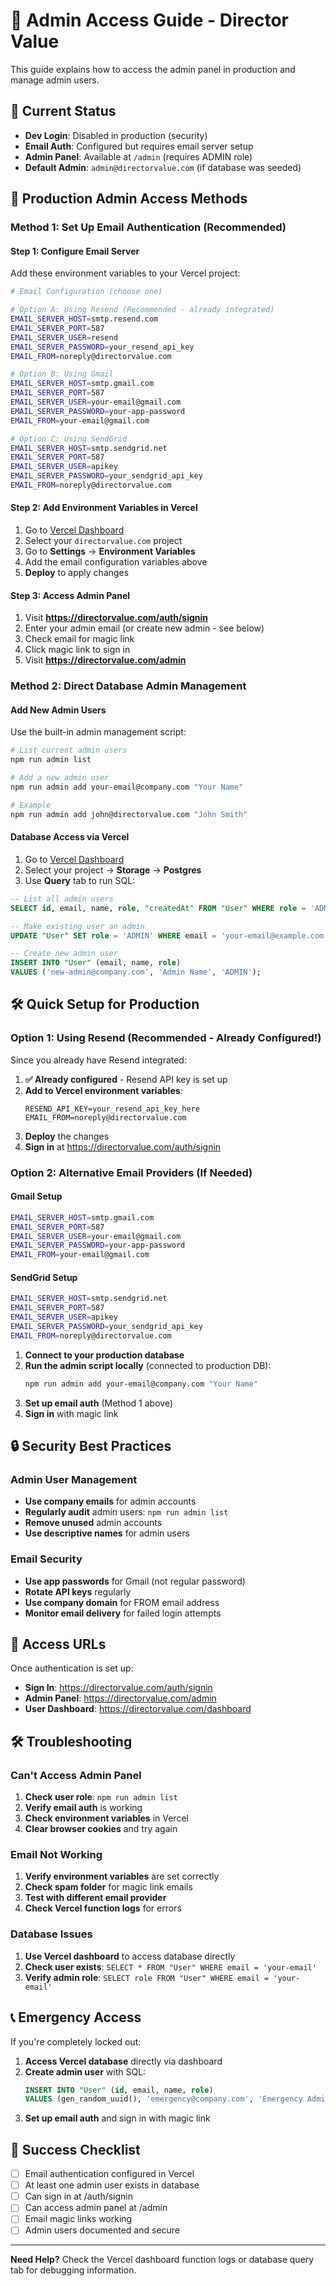 # 🔐 Admin Access Guide - Director Value

This guide explains how to access the admin panel in production and manage admin users.

## 🎯 Current Status

- **Dev Login**: Disabled in production (security)
- **Email Auth**: Configured but requires email server setup
- **Admin Panel**: Available at `/admin` (requires ADMIN role)
- **Default Admin**: `admin@directorvalue.com` (if database was seeded)

## 🚀 Production Admin Access Methods

### Method 1: Set Up Email Authentication (Recommended)

#### Step 1: Configure Email Server
Add these environment variables to your Vercel project:

```bash
# Email Configuration (choose one)

# Option A: Using Resend (Recommended - already integrated)
EMAIL_SERVER_HOST=smtp.resend.com
EMAIL_SERVER_PORT=587
EMAIL_SERVER_USER=resend
EMAIL_SERVER_PASSWORD=your_resend_api_key
EMAIL_FROM=noreply@directorvalue.com

# Option B: Using Gmail
EMAIL_SERVER_HOST=smtp.gmail.com
EMAIL_SERVER_PORT=587
EMAIL_SERVER_USER=your-email@gmail.com
EMAIL_SERVER_PASSWORD=your-app-password
EMAIL_FROM=your-email@gmail.com

# Option C: Using SendGrid
EMAIL_SERVER_HOST=smtp.sendgrid.net
EMAIL_SERVER_PORT=587
EMAIL_SERVER_USER=apikey
EMAIL_SERVER_PASSWORD=your_sendgrid_api_key
EMAIL_FROM=noreply@directorvalue.com
```

#### Step 2: Add Environment Variables in Vercel
1. Go to [Vercel Dashboard](https://vercel.com/dashboard)
2. Select your `directorvalue.com` project
3. Go to **Settings** → **Environment Variables**
4. Add the email configuration variables above
5. **Deploy** to apply changes

#### Step 3: Access Admin Panel
1. Visit **https://directorvalue.com/auth/signin**
2. Enter your admin email (or create new admin - see below)
3. Check email for magic link
4. Click magic link to sign in
5. Visit **https://directorvalue.com/admin**

### Method 2: Direct Database Admin Management

#### Add New Admin Users
Use the built-in admin management script:

```bash
# List current admin users
npm run admin list

# Add a new admin user
npm run admin add your-email@company.com "Your Name"

# Example
npm run admin add john@directorvalue.com "John Smith"
```

#### Database Access via Vercel
1. Go to [Vercel Dashboard](https://vercel.com/dashboard)
2. Select your project → **Storage** → **Postgres**
3. Use **Query** tab to run SQL:

```sql
-- List all admin users
SELECT id, email, name, role, "createdAt" FROM "User" WHERE role = 'ADMIN';

-- Make existing user an admin
UPDATE "User" SET role = 'ADMIN' WHERE email = 'your-email@example.com';

-- Create new admin user
INSERT INTO "User" (email, name, role) 
VALUES ('new-admin@company.com', 'Admin Name', 'ADMIN');
```

## 🛠️ Quick Setup for Production

### Option 1: Using Resend (Recommended - Already Configured!)

Since you already have Resend integrated:

1. **✅ Already configured** - Resend API key is set up
2. **Add to Vercel environment variables**:
   ```
   RESEND_API_KEY=your_resend_api_key_here
   EMAIL_FROM=noreply@directorvalue.com
   ```
3. **Deploy** the changes
4. **Sign in** at https://directorvalue.com/auth/signin

### Option 2: Alternative Email Providers (If Needed)

#### Gmail Setup
```bash
EMAIL_SERVER_HOST=smtp.gmail.com
EMAIL_SERVER_PORT=587
EMAIL_SERVER_USER=your-email@gmail.com
EMAIL_SERVER_PASSWORD=your-app-password
EMAIL_FROM=your-email@gmail.com
```

#### SendGrid Setup
```bash
EMAIL_SERVER_HOST=smtp.sendgrid.net
EMAIL_SERVER_PORT=587
EMAIL_SERVER_USER=apikey
EMAIL_SERVER_PASSWORD=your_sendgrid_api_key
EMAIL_FROM=noreply@directorvalue.com
```
1. **Connect to your production database**
2. **Run the admin script locally** (connected to production DB):
   ```bash
   npm run admin add your-email@company.com "Your Name"
   ```
3. **Set up email auth** (Method 1 above)
4. **Sign in** with magic link

## 🔒 Security Best Practices

### Admin User Management
- **Use company emails** for admin accounts
- **Regularly audit** admin users: `npm run admin list`
- **Remove unused** admin accounts
- **Use descriptive names** for admin users

### Email Security
- **Use app passwords** for Gmail (not regular password)
- **Rotate API keys** regularly
- **Use company domain** for FROM email address
- **Monitor email delivery** for failed login attempts

## 🎯 Access URLs

Once authentication is set up:

- **Sign In**: https://directorvalue.com/auth/signin
- **Admin Panel**: https://directorvalue.com/admin
- **User Dashboard**: https://directorvalue.com/dashboard

## 🛠️ Troubleshooting

### Can't Access Admin Panel
1. **Check user role**: `npm run admin list`
2. **Verify email auth** is working
3. **Check environment variables** in Vercel
4. **Clear browser cookies** and try again

### Email Not Working
1. **Verify environment variables** are set correctly
2. **Check spam folder** for magic link emails
3. **Test with different email provider**
4. **Check Vercel function logs** for errors

### Database Issues
1. **Use Vercel dashboard** to access database directly
2. **Check user exists**: `SELECT * FROM "User" WHERE email = 'your-email'`
3. **Verify admin role**: `SELECT role FROM "User" WHERE email = 'your-email'`

## 📞 Emergency Access

If you're completely locked out:

1. **Access Vercel database** directly via dashboard
2. **Create admin user** with SQL:
   ```sql
   INSERT INTO "User" (id, email, name, role) 
   VALUES (gen_random_uuid(), 'emergency@company.com', 'Emergency Admin', 'ADMIN');
   ```
3. **Set up email auth** and sign in with magic link

## 🎉 Success Checklist

- [ ] Email authentication configured in Vercel
- [ ] At least one admin user exists in database
- [ ] Can sign in at /auth/signin
- [ ] Can access admin panel at /admin
- [ ] Email magic links working
- [ ] Admin users documented and secure

---

**Need Help?** Check the Vercel dashboard function logs or database query tab for debugging information.
